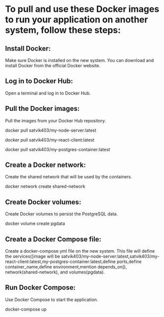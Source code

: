 # To pull and use these Docker images to run your application on another system, follow these steps:

## Install Docker:
Make sure Docker is installed on the new system. You can download and install Docker from the official Docker website.

## Log in to Docker Hub:
Open a terminal and log in to Docker Hub.

## Pull the Docker images:
Pull the images from your Docker Hub repository.

docker pull satvik403/my-node-server:latest

docker pull satvik403/my-react-client:latest

docker pull satvik403/my-postgres-container:latest

## Create a Docker network:
Create the shared network that will be used by the containers.


docker network create shared-network

## Create Docker volumes:
Create Docker volumes to persist the PostgreSQL data.

docker volume create pgdata

## Create a Docker Compose file:
Create a docker-compose.yml file on the new system. This file will define the services([image will be satvik403/my-node-server:latest,satvik403/my-react-client:latest,my-postgres-container:latest,define ports,define container_name,define environment,mention depends_on]), network(shared-network), and volumes(pgdata).



## Run Docker Compose:
Use Docker Compose to start the application.

docker-compose up
